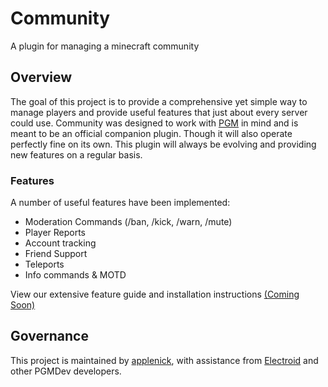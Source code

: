 # Community
A plugin for managing a minecraft community

## Overview
The goal of this project is to provide a comprehensive yet simple way to manage players and provide useful features that just about every server could use. Community was designed to work with [PGM](https://github.com/PGMDev/PGM) in mind and is meant to be an official companion plugin. Though it will also operate perfectly fine on its own. This plugin will always be evolving and providing new features on a regular basis.

### Features
A number of useful features have been implemented:
- Moderation Commands (/ban, /kick, /warn, /mute)
- Player Reports
- Account tracking
- Friend Support
- Teleports
- Info commands & MOTD

View our extensive feature guide and installation instructions [(Coming Soon)](#)

## Governance
This project is maintained by [applenick](https://github.com/applenick), with assistance from [Electroid](https://github.com/Electroid) and other PGMDev developers. 
